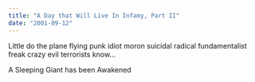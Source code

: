 ```yaml
---
title: "A Day that Will Live In Infamy, Part II"
date: "2001-09-12"
---
```


Little do the plane flying punk idiot moron suicidal radical fundamentalist freak crazy evil terrorists know...

A Sleeping Giant has been Awakened
